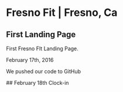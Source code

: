 #  Fresno Fit | Fresno, Ca
## First Landing Page
<p>First Fresno FIt Landing Page.</p

### February 17th, 2016
<p>We pushed our code to GitHub</p>
<p> ## February 18th Clock-in </p